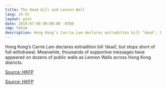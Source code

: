 ```yaml
---
title: The dead bill and Lennon Wall
lang: zh-ht
layout: post
date: 2019-07-09 00:00:00 -0700
img: false
description: Hong Kong’s Carrie Lam declares extradition bill ‘dead’, but stops short of full withdrawal. Meanwhile, thousands of supportive messages have appeared on dozens of public walls as Lennon Walls across Hong Kong districts.
---
```


Hong Kong’s Carrie Lam declares extradition bill ‘dead’, but stops short of full withdrawal. Meanwhile, thousands of supportive messages have appeared on dozens of public walls as Lennon Walls across Hong Kong districts.

[Source: HKFP](https://www.hongkongfp.com/2019/07/09/hong-kongs-carrie-lam-declares-extradition-bill-dead-stops-short-full-withdrawal/)


[Source: HKFP](https://www.hongkongfp.com/2019/07/09/pictures-lennon-wall-message-boards-appear-across-hong-kong-districts-support-anti-extradition-law-protesters/)